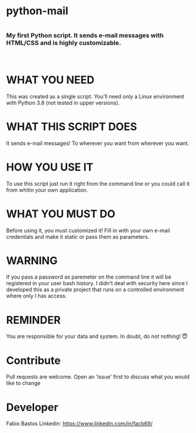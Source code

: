 # python-mail


# <h3>My first Python script. It sends e-mail messages with HTML/CSS and is highly customizable.</h3>

<br/>

# WHAT YOU NEED

This was created as a single script. You'll need only a Linux environment with Python 3.8 (not tested in upper versions).

# WHAT THIS SCRIPT DOES

It sends e-mail messages! To wherever you want from wherever you want.

# HOW YOU USE IT

To use this script just run it right from the command line or you could call it from whitin your own application.

# WHAT YOU MUST DO

Before using it, you must customized it! Fill in with your own e-mail credentials and make it static or pass them as parameters.

# WARNING

If you pass a password as paremeter on the command line it will be registered in your user bash history. I didn't deal with security here since I developed this as a private project that runs on a controlled environment where only I has access.

# REMINDER

You are responsible for your data and system. In doubt, do not nothing! 😇

# Contribute

Pull requests are welcome. Open an 'issue' first to discuss what you would like to change

# Developer

Fabio Bastos
Linkedin: https://www.linkedin.com/in/facb69/
